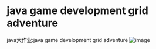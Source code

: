 # java game development grid adventure
java大作业:java game development grid adventure
![image](https://github.com/user-attachments/assets/b914dc36-4b73-40dc-8455-71576ec81131)
